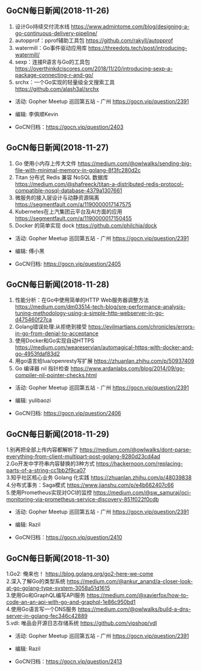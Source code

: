 ## GoCN每日新闻(2018-11-26)

1. 设计Go持续交付流水线 https://www.admintome.com/blog/designing-a-go-continuous-delivery-pipeline/
2. autopprof：pprof辅助工具包 https://github.com/rakyll/autopprof
3. watermill：Go事件驱动应用库 https://threedots.tech/post/introducing-watermill/
4. sexp：连接R语言与Go的工具包 https://overthinkdciscores.com/2018/11/20/introducing-sexp-a-package-connecting-r-and-go/
5. srchx：一个Go实现的轻量级全文搜索工具 https://github.com/alash3al/srchx

* 活动: Gopher Meetup 巡回第五站 - 广州 https://gocn.vip/question/2391

* 编辑: 李俱顺Kevin
* GoCN归档：https://gocn.vip/question/2403

## GoCN每日新闻(2018-11-27)

1. Go 使用小内存上传大文件 https://medium.com/@owlwalks/sending-big-file-with-minimal-memory-in-golang-8f3fc280d2c
2. Titan 分布式 Redis 兼容 NoSQL 数据库 https://medium.com/@shafreeck/titan-a-distributed-redis-protocol-compatible-nosql-database-4379a1307661
3. 微服务的接入层设计与动静资源隔离 https://segmentfault.com/a/1190000017147575
4. Kubernetes在上汽集团云平台及AI方面的应用 https://segmentfault.com/a/1190000017150455
5. Docker 的简单实现 dock https://github.com/philchia/dock

* 活动: Gopher Meetup 巡回第五站 - 广州 https://gocn.vip/question/2391

* 编辑: 傅小黑
* GoCN归档: https://gocn.vip/question/2405


## GoCN每日新闻(2018-11-28)

1. 性能分析：在Go中使用简单的HTTP Web服务器调整方法 https://medium.com/dm03514-tech-blog/sre-performance-analysis-tuning-methodology-using-a-simple-http-webserver-in-go-d475460f27ca
2. Golang错误处理:从拒绝到接受 https://evilmartians.com/chronicles/errors-in-go-from-denial-to-acceptance
3. 使用Docker和Go实现自动HTTPS https://medium.com/weareservian/automagical-https-with-docker-and-go-4953fdaf83d2
4. 用go语言给lua/openresty写扩展 https://zhuanlan.zhihu.com/p/50937409
5. Go 编译器 nil 指针检查 https://www.ardanlabs.com/blog/2014/09/go-compiler-nil-pointer-checks.html

* 活动: Gopher Meetup 巡回第五站 - 广州 https://gocn.vip/question/2391

* 编辑: yulibaozi
* GoCN归档: https://gocn.vip/question/2406

## GoCN每日新闻(2018-11-29)  

1.别再把全部上传内容都解析了 https://medium.com/@owlwalks/dont-parse-everything-from-client-multipart-post-golang-9280d23cd4ad    
2.Go开发中字符串内容替换的3种方式 https://hackernoon.com/replacing-parts-of-a-string-cc1bb2f9ca07    
3.知乎社区核心业务 Golang 化实践 https://zhuanlan.zhihu.com/p/48039838    
4.分布式事务：Saga模式 https://www.jianshu.com/p/e4b662407c66   
5.使用Prometheus实现对OCI的监控 https://medium.com/@sw_samuraj/oci-monitoring-via-prometheus-service-discovery-851f022f0cdb    

* 活动: Gopher Meetup 巡回第五站 - 广州 https://gocn.vip/question/2391  

* 编辑: Razil  
* GoCN归档：https://gocn.vip/question/2410  

## GoCN每日新闻(2018-11-30)  

1.Go2: 俺来也！ https://blog.golang.org/go2-here-we-come      
2.深入了解Go的类型系统 https://medium.com/@ankur_anand/a-closer-look-at-go-golang-type-system-3058a51d1615   
3.使用Go和GraphQL编写API服务 https://medium.com/@xavierfox/how-to-code-an-an-api-with-go-and-graphql-1e86c950bd1  
4.使用Go语言写一个DNS服务 https://medium.com/@owlwalks/build-a-dns-server-in-golang-fec346c42889   
5.vdl: 唯品会开源日志存储系统 https://github.com/vipshop/vdl  

* 活动: Gopher Meetup 巡回第五站 - 广州 https://gocn.vip/question/2391  

* 编辑: Razil  
* GoCN归档：https://gocn.vip/question/2413  
